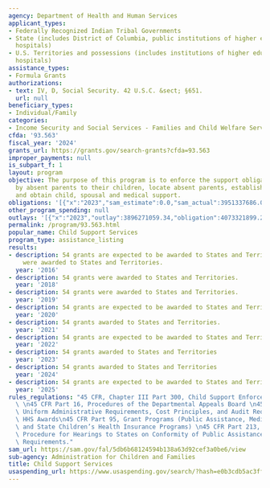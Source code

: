 ```yaml
---
agency: Department of Health and Human Services
applicant_types:
- Federally Recognized Indian Tribal Governments
- State (includes District of Columbia, public institutions of higher education and
  hospitals)
- U.S. Territories and possessions (includes institutions of higher education and
  hospitals)
assistance_types:
- Formula Grants
authorizations:
- text: IV, D, Social Security. 42 U.S.C. &sect; §651.
  url: null
beneficiary_types:
- Individual/Family
categories:
- Income Security and Social Services - Families and Child Welfare Services
cfda: '93.563'
fiscal_year: '2024'
grants_url: https://grants.gov/search-grants?cfda=93.563
improper_payments: null
is_subpart_f: 1
layout: program
objective: The purpose of this program is to enforce the support obligations owed
  by absent parents to their children, locate absent parents, establish paternity,
  and obtain child, spousal and medical support.
obligations: '[{"x":"2023","sam_estimate":0.0,"sam_actual":3951337686.0,"usa_spending_actual":4006212138.69},{"x":"2024","sam_estimate":0.0,"sam_actual":4467595864.0,"usa_spending_actual":3441016029.09},{"x":"2025","sam_estimate":0.0,"sam_actual":4858414077.0,"usa_spending_actual":3339701710.17}]'
other_program_spending: null
outlays: '[{"x":"2023","outlay":3896271059.34,"obligation":4073321899.28},{"x":"2024","outlay":201560297.09,"obligation":196084400.57},{"x":"2025","outlay":2172057126.07,"obligation":3480220208.99}]'
permalink: /program/93.563.html
popular_name: Child Support Services
program_type: assistance_listing
results:
- description: 54 grants are expected to be awarded to States and Territories 54 grants
    were awarded to States and Territories.
  year: '2016'
- description: 54 grants were awarded to States and Territories.
  year: '2018'
- description: 54 grants were awarded to States and Territories.
  year: '2019'
- description: 54 grants are expected to be awarded to States and Territories.
  year: '2020'
- description: 54 grants awarded to States and Territories.
  year: '2021'
- description: 54 grants are expected to be awarded to States and Territories
  year: '2022'
- description: 54 grants awarded to States and Territories
  year: '2023'
- description: 54 grants awarded to States and Territories
  year: '2024'
- description: 54 grants are expected to be awarded to States and Territories
  year: '2025'
rules_regulations: "45 CFR, Chapter III Part 300, Child Support Enforcement Program\
  \ \n45 CFR Part 16, Procedures of the Departmental Appeals Board \n45 CFR Part 75,\
  \ Uniform Administrative Requirements, Cost Principles, and Audit Requirements for\
  \ HHS Awards\n45 CFR Part 95, Grant Programs (Public Assistance, Medical Assistance\
  \ and State Children’s Health Insurance Programs) \n45 CFR Part 213, Practice and\
  \ Procedure for Hearings to States on Conformity of Public Assistance Plans to Federal\
  \ Requirements."
sam_url: https://sam.gov/fal/5db6b68124594b138a63d92cef3a0be6/view
sub-agency: Administration for Children and Families
title: Child Support Services
usaspending_url: https://www.usaspending.gov/search/?hash=e0b3cdb5ac3ffd376f578daee04742d1
---
```

